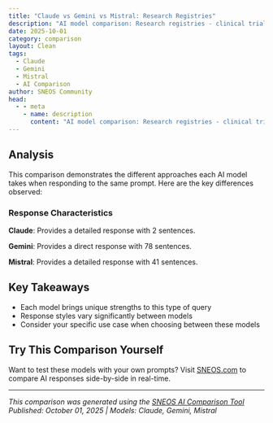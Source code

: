 ```yaml
---
title: "Claude vs Gemini vs Mistral: Research Registries"
description: "AI model comparison: Research registries - clinical trials, systematic reviews transparency..."
date: 2025-10-01
category: comparison
layout: Clean
tags:
  - Claude
  - Gemini
  - Mistral
  - AI Comparison
author: SNEOS Community
head:
  - - meta
    - name: description
      content: "AI model comparison: Research registries - clinical trials, systematic reviews transparency..."
---
```


<ChatComparison
  title="Claude vs Gemini vs Mistral: Research Registries"
  prompt="Research registries - clinical trials, systematic reviews transparency"
  :responses='{
    "Claude": "# Research Registries: Clinical Trials and Systematic Reviews\n\n## Clinical Trial Registries\n\n### Primary International Registries\n\n**ClinicalTrials.gov (US)**\n- Largest global registry with 400,000\u002B studies\n- Managed by NIH/NLM\n- Required for FDA-regulated trials\n- Includes interventional and observational studies\n\n**WHO International Clinical Trials Registry Platform (ICTRP)**\n- Meta-registry connecting 17 national registries\n- Global search portal\n- Promotes uniform standards across countries\n\n**EU Clinical Trials Register**\n- Covers European Economic Area\n- Links to Clinical Data Publication Policy\n- Includes pediatric investigation plans\n\n### Key Regional Registries\n- **ISRCTN** (International Standard Randomised Controlled Trial Number)\n- **ANZCTR** (Australia New Zealand Clinical Trials Registry)\n- **CTRI** (Clinical Trials Registry - India)\n- **ChiCTR** (Chinese Clinical Trial Registry)\n- **REBEC** (Brazilian Clinical Trials Registry)\n\n## Registration Requirements and Timeline\n\n### Mandatory Registration\n- **Timing**: Before first participant enrollment\n- **Updates**: Results typically required within 12 months of completion\n- **Scope**: All interventional studies, many observational studies\n\n### Required Information\n- Primary/secondary outcomes\n- Participant eligibility criteria\n- Intervention details\n- Study design and methodology\n- Principal investigator and sponsor information\n- Estimated enrollment and timeline\n\n## Systematic Review Registries\n\n### PROSPERO\n- **Focus**: Systematic reviews and meta-analyses\n- **Scope**: Health-related topics\n- **Timing**: Registration before data extraction begins\n- **Exclusions**: Scoping reviews, literature reviews, individual case reports\n\n### Open Science Framework (OSF)\n- Broader platform for research transparency\n- Pre-registration templates for various study types\n- Integration with other research tools\n\n## Transparency Benefits\n\n### For Clinical Trials\n- **Publication Bias Reduction**: Makes unpublished studies discoverable\n- **Selective Reporting Prevention**: Pre-specified outcomes reduce cherry-picking\n- **Research Efficiency**: Prevents unnecessary duplication\n- **Participant Safety**: Enables monitoring of adverse events across studies\n\n### For Systematic Reviews\n- **Methodology Transparency**: Pre-specified search strategies and inclusion criteria\n- **Bias Reduction**: Limits post-hoc changes to methodology\n- **Quality Improvement**: Peer review of protocols before execution\n- **Coordination**: Prevents duplicate reviews on same topic\n\n## Challenges and Limitations\n\n### Registration Compliance\n- Incomplete registration information\n- Retrospective registration after study initiation\n- Inconsistent outcome reporting between registry and publications\n\n### Quality Issues\n- Variable completeness across registries\n- Limited enforcement mechanisms\n- Inadequate results reporting\n\n### Access and Usability\n- Multiple registry systems create fragmentation\n- Search interfaces vary in sophistication\n- Language barriers in some national registries\n\n## Recent Developments\n\n### Enhanced Transparency Initiatives\n- **AllTrials Campaign**: Advocates for registration and results publication\n- **Journal Requirements**: Many journals now require registration for publication\n- **Funder Mandates**: Major funding agencies require registration\n\n### Technological Improvements\n- Better search capabilities and data standardization\n- API access for researchers and systematic reviewers\n- Integration between trial registries and publication databases\n\n### Regulatory Evolution\n- FDA Clinical Trials Database expansion\n- EMA Clinical Data Publication Policy\n- ICH E6(R2) Good Clinical Practice guidelines\n\n## Best Practices\n\n### For Researchers\n- Register early in study planning process\n- Provide comprehensive, accurate information\n- Update registry with protocol amendments\n- Report results completely and promptly\n\n### For Research Users\n- Search multiple registries for comprehensive coverage\n- Check registration dates and compare with publication dates\n- Look for discrepancies between registered and reported outcomes\n- Use registry data to assess potential publication bias\n\n## Future Directions\n\n### Integration and Standardization\n- Movement toward unified global systems\n- Improved data standards and interoperability\n- Enhanced linkage between registries and publications\n\n### Expanded Scope\n- Pre-registration for broader range of study types\n- Integration with research data sharing platforms\n- Real-world evidence study registration\n\nResearch registries represent critical infrastructure for scientific transparency, though continued improvements in compliance, completeness, and accessibility remain important goals for the research community.",
    "Gemini": "Okay, let\u0027s dive into the world of research registries, clinical trials, and the crucial element of transparency. Here\u0027s a breakdown of the key aspects:\n\n**1. Research Registries: What They Are and Why They Matter**\n\n*   **Definition:** A research registry is a publicly accessible database that contains information about ongoing and completed research studies.  They\u0027re designed to provide a comprehensive record of research efforts in a specific field or across multiple fields.\n*   **Purpose:**\n    *   **Transparency:**  The primary goal is to increase transparency in research.  By requiring registration before a study begins, registries help prevent selective reporting of results (publication bias) and \u0022ghostwriting\u0022 (hiding the involvement of industry funders).\n    *   **Reduce Publication Bias:**  Knowing about trials before results are published helps identify situations where negative or inconclusive results might be suppressed.\n    *   **Avoid Duplication:**  Researchers can search registries to see if similar studies are already underway or have been completed, potentially preventing unnecessary duplication of effort and waste of resources.\n    *   **Facilitate Collaboration:** Registries can connect researchers working on similar topics, fostering collaboration and the sharing of data and expertise.\n    *   **Improve Patient Recruitment:**  Registries can help potential participants find clinical trials for which they might be eligible.\n    *   **Track Research Trends:**  Registries provide valuable data for tracking research trends, identifying gaps in knowledge, and informing funding decisions.\n*   **Key Features:**  Most registries include information such as:\n    *   Study title\n    *   Study design (e.g., randomized controlled trial, observational study)\n    *   Study objectives and hypotheses\n    *   Study population (e.g., inclusion/exclusion criteria)\n    *   Interventions being studied\n    *   Outcome measures\n    *   Sponsor and funding source\n    *   Study start and end dates\n    *   Contact information for the researchers\n\n**2. Clinical Trial Registries: A Specific Type of Research Registry**\n\n*   **Focus:** Clinical trial registries are specifically dedicated to registering clinical trials. These trials involve human participants and aim to evaluate the safety and efficacy of medical interventions (e.g., drugs, devices, therapies).\n*   **Prominent Examples:**\n    *   **ClinicalTrials.gov (United States):** The largest and most widely used clinical trial registry.  It is managed by the National Library of Medicine (NLM) at the National Institutes of Health (NIH).  Registration is mandatory for many trials conducted in the US or funded by the NIH.\n    *   **WHO International Clinical Trials Registry Platform (ICTRP):** A global platform that brings together multiple national and international clinical trial registries.  It provides a central access point for information on clinical trials worldwide.\n    *   **EU Clinical Trials Register:**  Contains information on clinical trials conducted in the European Union.\n    *   **ISRCTN registry:** A UK based primary register recognised by WHO.\n*   **Importance of Registration:**\n    *   **Ethical Obligation:**  Registering a clinical trial is now considered an ethical obligation.  Failure to register can raise serious concerns about the integrity of the research.\n    *   **Regulatory Requirements:** Many regulatory agencies (e.g., FDA in the US, EMA in Europe) require clinical trial registration as a condition for approval of new drugs and devices.\n    *   **Journal Publication:** Many medical journals require clinical trials to be registered before they will consider publishing the results.\n*   **Mandatory Reporting Requirements:** ClinicalTrials.gov requires reporting of results within specific timeframes (generally 1 year after study completion), even if the results are negative. This is a crucial aspect of promoting transparency.\n\n**3. Systematic Review Registries: Transparency in Evidence Synthesis**\n\n*   **Purpose:**  Systematic reviews are a crucial part of evidence-based medicine.  They involve systematically searching for, appraising, and synthesizing evidence from multiple studies to answer a specific research question.\n*   **Registries:**\n    *   **PROSPERO (International Prospective Register of Systematic Reviews):** A major registry for systematic review protocols.  Registering a systematic review protocol helps prevent bias in the review process (e.g., changing the review question after seeing the results of some studies).\n*   **Benefits of Registering Systematic Review Protocols:**\n    *   **Transparency:**  Reduces the potential for bias in the review process.\n    *   **Avoids Duplication:** Helps prevent researchers from conducting unnecessary duplicate systematic reviews.\n    *   **Increases Credibility:** Demonstrates that the review was planned and conducted in a rigorous and transparent manner.\n\n**4. Transparency in Research: Key Principles and Practices**\n\n*   **Pre-registration:**  Registering study protocols *before* data collection begins.  This is particularly important for clinical trials and systematic reviews.\n*   **Open Access to Data:** Making research data publicly available (while protecting patient privacy where applicable).  This allows other researchers to verify the findings and conduct secondary analyses.\n*   **Reporting Guidelines:** Following established reporting guidelines (e.g., CONSORT for clinical trials, PRISMA for systematic reviews) to ensure that research is reported in a clear, complete, and transparent manner.  These guidelines specify what information should be included in research reports.\n*   **Conflict of Interest Disclosure:**  Openly disclosing any potential conflicts of interest (e.g., financial ties to pharmaceutical companies) that could bias the research.\n*   **Results Dissemination:**  Publishing results regardless of whether they are positive or negative.  This is crucial for preventing publication bias.  Consider using pre-print servers to disseminate findings quickly.\n*   **Data Sharing:** Making data available for others to scrutinize and reuse can improve the quality and reproducibility of research.\n\n**5. Challenges and Limitations**\n\n*   **Compliance:**  Not all researchers comply with registration requirements.  Enforcement can be challenging.\n*   **Data Quality:**  The quality of the information in registries can vary.  Some registrations may be incomplete or inaccurate.\n*   **Accessibility:**  While registries are publicly accessible, navigating and understanding the information can be challenging for some users.\n*   **Language Barriers:** Many registries primarily contain information in English, which can limit access for researchers in other countries.\n*   **Timeliness:**  Even with mandated results reporting, information can sometimes be delayed.\n\n**6. Importance of Critical Appraisal**\n\nIt\u0027s crucial to remember that registration in a registry *does not* guarantee the quality or validity of a study.  Researchers and consumers of research should still critically appraise the methods, results, and conclusions of registered studies.\n\n**In Summary:**\n\nResearch registries are a vital tool for promoting transparency, reducing bias, and improving the quality and reproducibility of research. Clinical trial registries, in particular, are essential for ensuring that clinical trials are conducted ethically and that the results are reported accurately and completely.  Systematic review registries play a similar role in promoting transparency and rigor in evidence synthesis. While challenges remain, the move toward greater transparency in research is a positive trend that can benefit researchers, patients, and the public.\n",
    "Mistral": "Research registries play a crucial role in ensuring transparency and accountability in clinical trials and systematic reviews. These registries serve as centralized databases where researchers can register their studies, making the details publicly accessible. This transparency helps to reduce publication bias, ensures that all trials are accounted for (including those with negative or null results), and allows for better coordination and collaboration among researchers. Here are some key aspects and examples of research registries:\n\n### Clinical Trials Registries\n\n1. **ClinicalTrials.gov**:\n   - **Purpose**: A global registry and results database of publicly and privately supported clinical studies of human participants.\n   - **Features**: Provides information on study design, participant demographics, outcomes, and results.\n   - **Transparency**: Ensures that all trials are registered before they begin, reducing the risk of selective reporting.\n\n2. **EU Clinical Trials Register (EUCTR)**:\n   - **Purpose**: A registry for clinical trials conducted in the European Union and the European Economic Area.\n   - **Features**: Includes information on trial protocols, participant characteristics, and outcomes.\n   - **Transparency**: Ensures compliance with EU regulations and provides public access to trial information.\n\n3. **International Clinical Trials Registry Platform (ICTRP)**:\n   - **Purpose**: A global registry maintained by the World Health Organization (WHO) that aggregates data from various national and regional registries.\n   - **Features**: Provides a comprehensive database of clinical trials from around the world.\n   - **Transparency**: Facilitates global access to trial information and promotes international collaboration.\n\n### Systematic Reviews Registries\n\n1. **PROSPERO**:\n   - **Purpose**: An international prospective register of systematic reviews in health and social care.\n   - **Features**: Allows researchers to register their systematic review protocols, including the research question, methods, and planned analyses.\n   - **Transparency**: Ensures that systematic reviews are planned and conducted transparently, reducing the risk of duplication and bias.\n\n2. **Cochrane Library**:\n   - **Purpose**: A collection of databases that contain different types of high-quality, independent evidence to inform healthcare decision-making.\n   - **Features**: Includes systematic reviews, protocols, and methodological studies.\n   - **Transparency**: Provides access to comprehensive and rigorous systematic reviews, ensuring that the evidence base is transparent and reliable.\n\n### Benefits of Research Registries\n\n1. **Reducing Publication Bias**:\n   - By requiring the registration of trials and systematic reviews before they begin, registries help to ensure that all studies are accounted for, regardless of their outcomes.\n\n2. **Enhancing Transparency**:\n   - Public access to study protocols and results increases transparency and accountability, allowing stakeholders to evaluate the quality and integrity of the research.\n\n3. **Promoting Collaboration**:\n   - Registries facilitate the sharing of information and resources among researchers, reducing duplication of efforts and promoting collaboration.\n\n4. **Improving Research Quality**:\n   - By making study protocols and methods publicly available, registries encourage adherence to high standards of research design and conduct.\n\n### Challenges and Considerations\n\n1. **Compliance**:\n   - Ensuring that researchers comply with registration requirements can be challenging, and enforcement mechanisms may vary.\n\n2. **Data Quality**:\n   - The quality and completeness of the data submitted to registries can affect their usefulness. Robust quality control measures are essential.\n\n3. **Accessibility**:\n   - Making registry data easily accessible and user-friendly is crucial for maximizing their impact on research and clinical practice.\n\nIn summary, research registries for clinical trials and systematic reviews are essential tools for promoting transparency, reducing bias, and improving the quality of research. They play a vital role in ensuring that the scientific community and the public have access to comprehensive and reliable information about ongoing and completed studies."
  }'
  published-date="12:18"
/>

## Analysis

This comparison demonstrates the different approaches each AI model takes when responding to the same prompt. Here are the key differences observed:

### Response Characteristics

**Claude**: Provides a detailed response with 2 sentences. 

**Gemini**: Provides a direct response with 78 sentences. 

**Mistral**: Provides a detailed response with 41 sentences. 

## Key Takeaways

- Each model brings unique strengths to this type of query
- Response styles vary significantly between models
- Consider your specific use case when choosing between these models

## Try This Comparison Yourself

Want to test these models with your own prompts? Visit [SNEOS.com](https://sneos.com) to compare AI responses side-by-side in real-time.

---

*This comparison was generated using the [SNEOS AI Comparison Tool](https://sneos.com)*
*Published: October 01, 2025 | Models: Claude, Gemini, Mistral*
